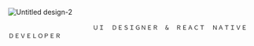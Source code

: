 ![Untitled design-2](https://github.com/SalimRaza01/SalimRaza01/assets/108859692/010d33d8-0888-42d9-98ae-7db12731452f)

                            ＵＩ  ＤＥＳＩＧＮＥＲ  &  ＲＥＡＣＴ  ＮＡＴＩＶＥ  ＤＥＶＥＬＯＰＥＲ
